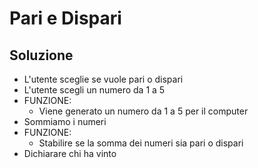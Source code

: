 # Pari e Dispari

## Soluzione
- L'utente sceglie se vuole pari o dispari
- L'utente scegli un numero da 1 a 5
- FUNZIONE:
    - Viene generato un numero da 1 a 5 per il computer
- Sommiamo i numeri
- FUNZIONE:
    - Stabilire se la somma dei numeri sia pari o dispari
- Dichiarare chi ha vinto
